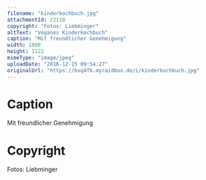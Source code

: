 ```yaml
---
filename: "kinderkochbuch.jpg"
attachmentId: 22110
copyright: "Fotos: Liebminger"
altText: "Veganes Kinderkochbuch"
caption: "Mit freundlicher Genehmigung"
width: 1800
height: 1122
mimeType: "image/jpeg"
uploadDate: "2016-12-15 09:54:27"
originalUrl: "https://bxq4fb.myraidbox.de/i/kinderkochbuch.jpg"
---
```


# Caption

Mit freundlicher Genehmigung

# Copyright

Fotos: Liebminger
